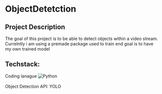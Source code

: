 # ObjectDetetction

## Project Description 
The goal of this project is to be able to detect objects within a video stream. Currelntly i am using a premade package used to train end goal is to have my own trained model

## Techstack: 
Coding lanague 
![Python](https://img.shields.io/badge/python-3670A0?style=for-the-badge&logo=python&logoColor=ffdd54)<br> 
<br> 
Object Detection API: 
YOLO
